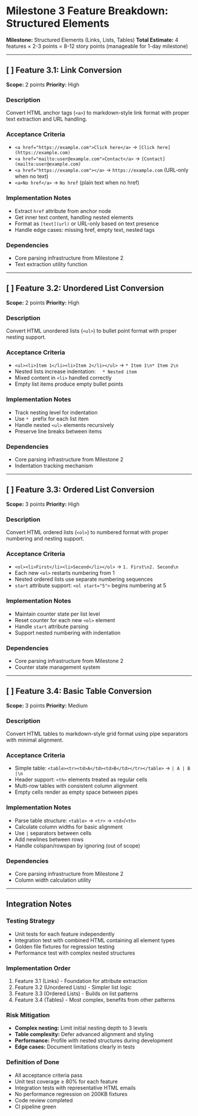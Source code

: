 # Milestone 3 Feature Breakdown: Structured Elements

**Milestone:** Structured Elements (Links, Lists, Tables)
**Total Estimate:** 4 features × 2-3 points = 8-12 story points (manageable for 1-day milestone)

---

## [ ] Feature 3.1: Link Conversion

**Scope:** 2 points
**Priority:** High

### Description

Convert HTML anchor tags (`<a>`) to markdown-style link format with proper text extraction and URL handling.

### Acceptance Criteria

- `<a href="https://example.com">Click here</a>` → `[Click here](https://example.com)`
- `<a href="mailto:user@example.com">Contact</a>` → `[Contact](mailto:user@example.com)`
- `<a href="https://example.com"></a>` → `https://example.com` (URL-only when no text)
- `<a>No href</a>` → `No href` (plain text when no href)

### Implementation Notes

- Extract `href` attribute from anchor node
- Get inner text content, handling nested elements
- Format as `[text](url)` or URL-only based on text presence
- Handle edge cases: missing href, empty text, nested tags

### Dependencies

- Core parsing infrastructure from Milestone 2
- Text extraction utility function

---

## [ ] Feature 3.2: Unordered List Conversion

**Scope:** 2 points
**Priority:** High

### Description

Convert HTML unordered lists (`<ul>`) to bullet point format with proper nesting support.

### Acceptance Criteria

- `<ul><li>Item 1</li><li>Item 2</li></ul>` → `* Item 1\n* Item 2\n`
- Nested lists increase indentation: `  * Nested item`
- Mixed content in `<li>` handled correctly
- Empty list items produce empty bullet points

### Implementation Notes

- Track nesting level for indentation
- Use `* ` prefix for each list item
- Handle nested `<ul>` elements recursively
- Preserve line breaks between items

### Dependencies

- Core parsing infrastructure from Milestone 2
- Indentation tracking mechanism

---

## [ ] Feature 3.3: Ordered List Conversion

**Scope:** 3 points
**Priority:** High

### Description

Convert HTML ordered lists (`<ol>`) to numbered format with proper numbering and nesting support.

### Acceptance Criteria

- `<ol><li>First</li><li>Second</li></ol>` → `1. First\n2. Second\n`
- Each new `<ol>` restarts numbering from 1
- Nested ordered lists use separate numbering sequences
- `start` attribute support: `<ol start="5">` begins numbering at 5

### Implementation Notes

- Maintain counter state per list level
- Reset counter for each new `<ol>` element
- Handle `start` attribute parsing
- Support nested numbering with indentation

### Dependencies

- Core parsing infrastructure from Milestone 2
- Counter state management system

---

## [ ] Feature 3.4: Basic Table Conversion

**Scope:** 3 points
**Priority:** Medium

### Description

Convert HTML tables to markdown-style grid format using pipe separators with minimal alignment.

### Acceptance Criteria

- Simple table: `<table><tr><td>A</td><td>B</td></tr></table>` → `| A | B |\n`
- Header support: `<th>` elements treated as regular cells
- Multi-row tables with consistent column alignment
- Empty cells render as empty space between pipes

### Implementation Notes

- Parse table structure: `<table>` → `<tr>` → `<td>`/`<th>`
- Calculate column widths for basic alignment
- Use `|` separators between cells
- Add newlines between rows
- Handle colspan/rowspan by ignoring (out of scope)

### Dependencies

- Core parsing infrastructure from Milestone 2
- Column width calculation utility

---

## Integration Notes

### Testing Strategy

- Unit tests for each feature independently
- Integration test with combined HTML containing all element types
- Golden file fixtures for regression testing
- Performance test with complex nested structures

### Implementation Order

1. Feature 3.1 (Links) - Foundation for attribute extraction
2. Feature 3.2 (Unordered Lists) - Simpler list logic
3. Feature 3.3 (Ordered Lists) - Builds on list patterns
4. Feature 3.4 (Tables) - Most complex, benefits from other patterns

### Risk Mitigation

- **Complex nesting:** Limit initial nesting depth to 3 levels
- **Table complexity:** Defer advanced alignment and styling
- **Performance:** Profile with nested structures during development
- **Edge cases:** Document limitations clearly in tests

### Definition of Done

- All acceptance criteria pass
- Unit test coverage ≥ 80% for each feature
- Integration tests with representative HTML emails
- No performance regression on 200KB fixtures
- Code review completed
- CI pipeline green
